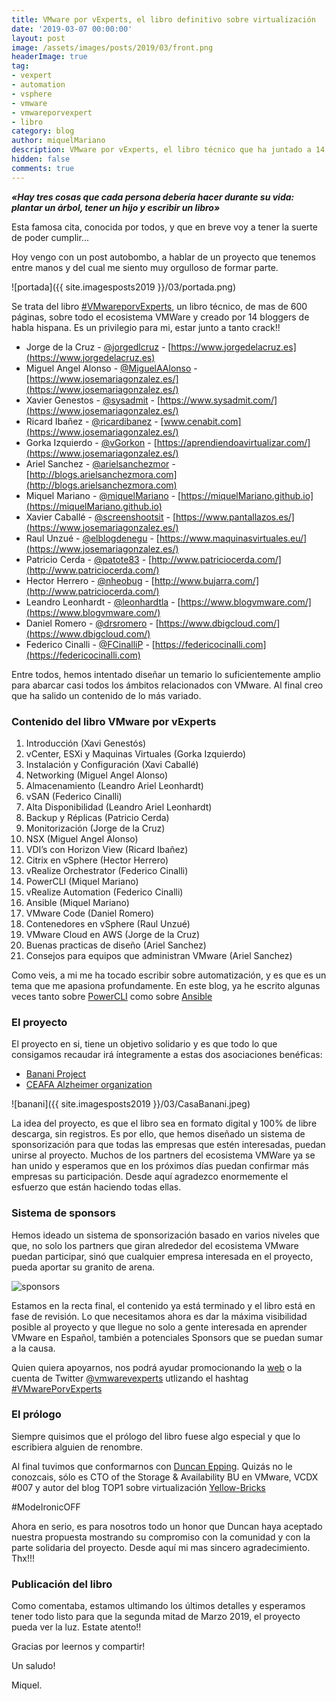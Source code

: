 ```yaml
---
title: VMware por vExperts, el libro definitivo sobre virtualización
date: '2019-03-07 00:00:00'
layout: post
image: /assets/images/posts/2019/03/front.png
headerImage: true
tag:
- vexpert
- automation
- vsphere
- vmware
- vmwareporvexpert
- libro
category: blog
author: miquelMariano
description: VMware por vExperts, el libro técnico que ha juntado a 14 blogers de habla hispana para un proyecto benéfico...
hidden: false
comments: true
---
```


***«Hay tres cosas que cada persona debería hacer durante su vida: plantar un árbol, tener un hijo y escribir un libro»***

Esta famosa cita, conocida por todos, y que en breve voy a tener la suerte de poder cumplir...

Hoy vengo con un post autobombo, a hablar de un proyecto que tenemos entre manos y del cual me siento muy orgulloso de formar parte.

![portada]({{ site.imagesposts2019 }}/03/portada.png)

Se trata del libro [#VMwareporvExperts](https://www.vmwareporvexperts.org), un libro técnico, de mas de 600 páginas, sobre todo el ecosistema VMWare y creado por 14 bloggers de habla hispana. Es un privilegio para mi, estar junto a tanto crack!!

- Jorge de la Cruz - [@jorgedlcruz](https://twitter.com/jorgedlcruz) - [https://www.jorgedelacruz.es](https://www.jorgedelacruz.es)
- Miguel Angel Alonso - [@MiguelAAlonso](https://twitter.com/MiguelAAlonso) - [https://www.josemariagonzalez.es/](https://www.josemariagonzalez.es/)
- Xavier Genestos - [@sysadmit](https://twitter.com/sysadmit) - [https://www.sysadmit.com/](https://www.josemariagonzalez.es/)
- Ricard Ibañez - [@ricardibanez](https://twitter.com/ricardibanez) - [www.cenabit.com](https://www.josemariagonzalez.es/)
- Gorka Izquierdo - [@vGorkon](https://twitter.com/vGorkon) - [https://aprendiendoavirtualizar.com/](https://www.josemariagonzalez.es/)
- Ariel Sanchez - [@arielsanchezmor](https://twitter.com/arielsanchezmor) - [http://blogs.arielsanchezmora.com](http://blogs.arielsanchezmora.com)
- Miquel Mariano - [@miquelMariano](https://twitter.com/miquelMariano) - [https://miquelMariano.github.io](https://miquelMariano.github.io)
- Xavier Caballé - [@screenshootsit](https://twitter.com/screenshootsit) - [https://www.pantallazos.es/](https://www.josemariagonzalez.es/)
- Raul Unzué - [@elblogdenegu](https://twitter.com/elblogdenegu) - [https://www.maquinasvirtuales.eu/](https://www.josemariagonzalez.es/)
- Patricio Cerda - [@patote83](https://twitter.com/patote83) - [http://www.patriciocerda.com/](http://www.patriciocerda.com/)
- Hector Herrero - [@nheobug](https://twitter.com/nheobug) - [http://www.bujarra.com/](http://www.patriciocerda.com/)
- Leandro Leonhardt - [@leonhardtla](https://twitter.com/leonhardtla) - [https://www.blogvmware.com/](https://www.blogvmware.com/)
- Daniel Romero - [@drsromero](https://twitter.com/drsromero) - [https://www.dbigcloud.com/](https://www.dbigcloud.com/)
- Federico Cinalli - [@FCinalliP](https://twitter.com/FCinalliP) - [https://federicocinalli.com](https://federicocinalli.com)

Entre todos, hemos intentado diseñar un temario lo suficientemente amplio para abarcar casi todos los ámbitos relacionados con VMware. Al final creo que ha salido un contenido de lo más variado.

### Contenido del libro VMware por vExperts

1. Introducción (Xavi Genestós)
2. vCenter, ESXi y Maquinas Virtuales (Gorka Izquierdo)
3. Instalación y Configuración (Xavi Caballé)
4. Networking (Miguel Angel Alonso)
5. Almacenamiento (Leandro Ariel Leonhardt)
6. vSAN (Federico Cinalli)
7. Alta Disponibilidad (Leandro Ariel Leonhardt)
8. Backup y Réplicas (Patricio Cerda)
9. Monitorización (Jorge de la Cruz)
10. NSX (Miguel Angel Alonso)
11. VDI’s con Horizon View (Ricard Ibañez)
12. Citrix en vSphere (Hector Herrero)
13. vRealize Orchestrator (Federico Cinalli)
14. PowerCLI (Miquel Mariano)
15. vRealize Automation (Federico Cinalli)
16. Ansible (Miquel Mariano)
17. VMware Code (Daniel Romero)
18. Contenedores en vSphere (Raul Unzué)
19. VMware Cloud en AWS (Jorge de la Cruz)
20. Buenas practicas de diseño (Ariel Sanchez)
21. Consejos para equipos que administran VMware (Ariel Sanchez)

Como veis, a mi me ha tocado escribir sobre automatización, y es que es un tema que me apasiona profundamente. En este blog, ya he escrito algunas veces tanto sobre [PowerCLI](https://miquelmariano.github.io/tags/#powercli) como sobre [Ansible](https://miquelmariano.github.io/tags/#ansible)

### El proyecto

El proyecto en si, tiene un objetivo solidario y es que todo lo que consigamos recaudar irá íntegramente a estas dos asociaciones benéficas:

- [Banani Project](http://www.amafestival.org/es/proyecto-banani)
- [CEAFA Alzheimer organization](https://www.ceafa.es)

![banani]({{ site.imagesposts2019 }}/03/CasaBanani.jpeg)

La idea del proyecto, es que el libro sea en formato digital y 100% de libre descarga, sin registros. Es por ello, que hemos diseñado un sistema de sponsorización para que todas las empresas que estén interesadas, puedan unirse al proyecto. Muchos de los partners del ecosistema VMWare ya se han unido y esperamos que en los próximos días puedan confirmar más empresas su participación. Desde aquí agradezco enormemente el esfuerzo que están haciendo todas ellas.

### Sistema de sponsors

Hemos ideado un sistema de sponsorización basado en varios niveles que que, no solo los partners que giran alrededor del ecosistema VMware puedan participar, sinó que cualquier empresa interesada en el proyecto, pueda aportar su granito de arena.

![sponsors](https://www.cenabit.com/wp-content/uploads/2019/03/sponsors.jpg)

Estamos en la recta final, el contenido ya está terminado y el libro está en fase de revisión. Lo que necesitamos ahora es dar la máxima visibilidad posible al proyecto y que llegue no solo a gente interesada en aprender VMware en Español, también a potenciales Sponsors que se puedan sumar a la causa.

Quien quiera apoyarnos, nos podrá ayudar promocionando la [web](https://www.vmwareporvexperts.org) o la cuenta de Twitter [@vmwarevexperts](https://twitter.com/vmwarevexperts) utlizando el hashtag [#VMwarePorvExperts](https://twitter.com/hashtag/vmwareporvexperts?src=hash)

### El prólogo

Siempre quisimos que el prólogo del libro fuese algo especial y que lo escribiera alguien de renombre.

Al final tuvimos que conformarnos con [Duncan Epping](https://twitter.com/duncanyb). Quizás no le conozcais, sólo es CTO of the Storage & Availability BU en VMware, VCDX #007 y autor del blog TOP1 sobre virtualización [Yellow-Bricks](http://www.yellow-bricks.com/)

#ModeIronicOFF

Ahora en serio, es para nosotros todo un honor que Duncan haya aceptado nuestra propuesta mostrando su compromiso con la comunidad y con la parte solidaria del proyecto. Desde aquí mi mas sincero agradecimiento. Thx!!!


### Publicación del libro

Como comentaba, estamos ultimando los últimos detalles y esperamos tener todo listo para que la segunda mitad de Marzo 2019, el proyecto pueda ver la luz. Estate atento!!


Gracias por leernos y compartir!

Un saludo!

Miquel.


